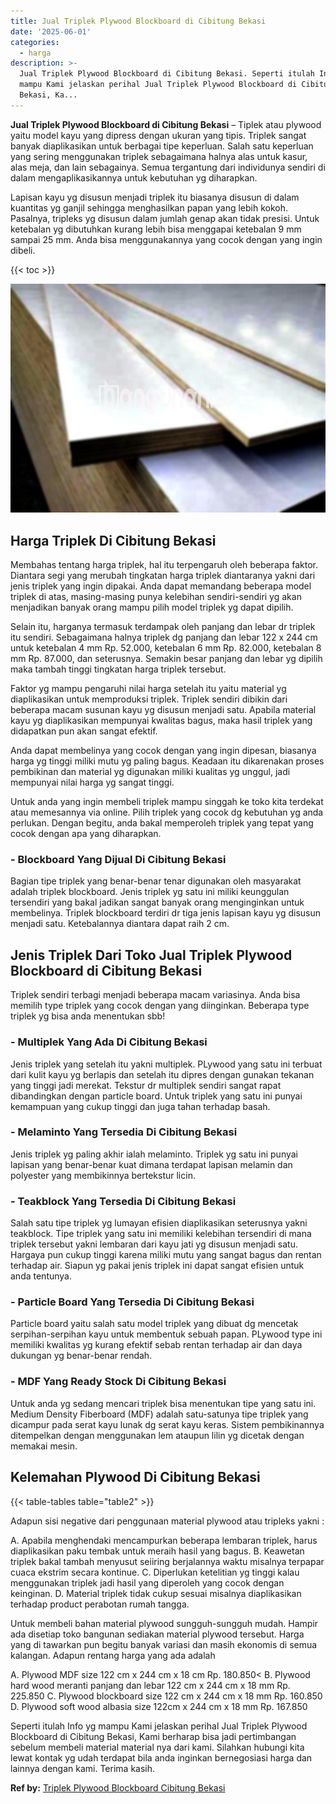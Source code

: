 ```yaml
---
title: Jual Triplek Plywood Blockboard di Cibitung Bekasi
date: '2025-06-01'
categories:
  - harga
description: >-
  Jual Triplek Plywood Blockboard di Cibitung Bekasi. Seperti itulah Info yg
  mampu Kami jelaskan perihal Jual Triplek Plywood Blockboard di Cibitung
  Bekasi, Ka...
---
```


**Jual Triplek Plywood Blockboard di Cibitung Bekasi** – Tiplek atau plywood yaitu model kayu yang dipress dengan ukuran yang tipis. Triplek sangat banyak diaplikasikan untuk berbagai tipe keperluan. Salah satu keperluan yang sering menggunakan triplek sebagaimana halnya alas untuk kasur, alas meja, dan lain sebagainya. Semua tergantung dari individunya sendiri di dalam mengaplikasikannya untuk kebutuhan yg diharapkan.

Lapisan kayu yg disusun menjadi triplek itu biasanya disusun di dalam kuantitas yg ganjil sehingga menghasilkan papan yang lebih kokoh. Pasalnya, tripleks yg disusun dalam jumlah genap akan tidak presisi. Untuk ketebalan yg dibutuhkan kurang lebih bisa menggapai ketebalan 9 mm sampai 25 mm. Anda bisa menggunakannya yang cocok dengan yang ingin dibeli.

{{< toc >}}

![Jual Triplek Plywood Blockboard di Cibitung Bekasi](/images/jual-triplek-murah-26.png)

## Harga Triplek Di Cibitung Bekasi

Membahas tentang harga triplek, hal itu terpengaruh oleh beberapa faktor. Diantara segi yang merubah tingkatan harga triplek diantaranya yakni dari jenis triplek yang ingin dipakai. Anda dapat memandang beberapa model triplek di atas, masing-masing punya kelebihan sendiri-sendiri yg akan menjadikan banyak orang mampu pilih model triplek yg dapat dipilih.

Selain itu, harganya termasuk terdampak oleh panjang dan lebar dr triplek itu sendiri. Sebagaimana halnya triplek dg panjang dan lebar 122 x 244 cm untuk ketebalan 4 mm Rp. 52.000, ketebalan 6 mm Rp. 82.000, ketebalan 8 mm Rp. 87.000, dan seterusnya. Semakin besar panjang dan lebar yg dipilih maka tambah tinggi tingkatan harga triplek tersebut.

Faktor yg mampu pengaruhi nilai harga setelah itu yaitu material yg diaplikasikan untuk memproduksi triplek. Triplek sendiri dibikin dari beberapa macam susunan kayu yg disusun menjadi satu. Apabila material kayu yg diaplikasikan mempunyai kwalitas bagus, maka hasil triplek yang didapatkan pun akan sangat efektif.

Anda dapat membelinya yang cocok dengan yang ingin dipesan, biasanya harga yg tinggi miliki mutu yg paling bagus. Keadaan itu dikarenakan proses pembikinan dan material yg digunakan miliki kualitas yg unggul, jadi mempunyai nilai harga yg sangat tinggi.

Untuk anda yang ingin membeli triplek mampu singgah ke toko kita terdekat atau memesannya via online. Pilih triplek yang cocok dg kebutuhan yg anda perlukan. Dengan begitu, anda bakal memperoleh triplek yang tepat yang cocok dengan apa yang diharapkan.

### \- Blockboard Yang Dijual Di Cibitung Bekasi

Bagian tipe triplek yang benar-benar tenar digunakan oleh masyarakat adalah triplek blockboard. Jenis triplek yg satu ini miliki keunggulan tersendiri yang bakal jadikan sangat banyak orang menginginkan untuk membelinya. Triplek blockboard terdiri dr tiga jenis lapisan kayu yg disusun menjadi satu. Ketebalannya diantara dapat raih 2 cm.

## Jenis Triplek Dari Toko Jual Triplek Plywood Blockboard di Cibitung Bekasi

Triplek sendiri terbagi menjadi beberapa macam variasinya. Anda bisa memilih type triplek yang cocok dengan yang diinginkan. Beberapa type triplek yg bisa anda menentukan sbb!

### \- Multiplek Yang Ada Di Cibitung Bekasi

Jenis triplek yang setelah itu yakni multiplek. PLywood yang satu ini terbuat dari kulit kayu yg berlapis dan setelah itu dipres dengan gunakan tekanan yang tinggi jadi merekat. Tekstur dr multiplek sendiri sangat rapat dibandingkan dengan particle board. Untuk triplek yang satu ini punyai kemampuan yang cukup tinggi dan juga tahan terhadap basah.

### \- Melaminto Yang Tersedia Di Cibitung Bekasi

Jenis triplek yg paling akhir ialah melaminto. Triplek yg satu ini punyai lapisan yang benar-benar kuat dimana terdapat lapisan melamin dan polyester yang membikinnya bertekstur licin.

### \- Teakblock Yang Tersedia Di Cibitung Bekasi

Salah satu tipe triplek yg lumayan efisien diaplikasikan seterusnya yakni teakblock. Tipe triplek yang satu ini memiliki kelebihan tersendiri di mana triplek tersebut yakni lembaran dari kayu jati yg disusun menjadi satu. Hargaya pun cukup tinggi karena miliki mutu yang sangat bagus dan rentan terhadap air. Siapun yg pakai jenis triplek ini dapat sangat efisien untuk anda tentunya.

### \- Particle Board Yang Tersedia Di Cibitung Bekasi

Particle board yaitu salah satu model triplek yang dibuat dg mencetak serpihan-serpihan kayu untuk membentuk sebuah papan. PLywood type ini memiliki kwalitas yg kurang efektif sebab rentan terhadap air dan daya dukungan yg benar-benar rendah.

### \- MDF Yang Ready Stock Di Cibitung Bekasi

Untuk anda yg sedang mencari triplek bisa menentukan tipe yang satu ini. Medium Density Fiberboard (MDF) adalah satu-satunya tipe triplek yang dicampur pada serat kayu lunak dg serat kayu keras. Sistem pembikinannya ditempelkan dengan menggunakan lem ataupun lilin yg dicetak dengan memakai mesin.

## Kelemahan Plywood Di Cibitung Bekasi

{{< table-tables table="table2" >}}

Adapun sisi negative dari penggunaan material plywood atau tripleks yakni :

A. Apabila menghendaki mencampurkan beberapa lembaran triplek, harus diaplikasikan paku tembak untuk meraih hasil yang bagus. B. Keawetan triplek bakal tambah menyusut seiiring berjalannya waktu misalnya terpapar cuaca ekstrim secara kontinue. C. Diperlukan ketelitian yg tinggi kalau menggunakan triplek jadi hasil yang diperoleh yang cocok dengan keinginan. D. Material triplek tidak cukup sesuai misalnya diaplikasikan terhadap product perabotan rumah tangga.

Untuk membeli bahan material plywood sungguh-sungguh mudah. Hampir ada disetiap toko bangunan sediakan material plywood tersebut. Harga yang di tawarkan pun begitu banyak variasi dan masih ekonomis di semua kalangan. Adapun rentang harga yang ada adalah

A. Plywood MDF size 122 cm x 244 cm x 18 cm Rp. 180.850< B. Plywood hard wood meranti panjang dan lebar 122 cm x 244 cm x 18 mm Rp. 225.850 C. Plywood blockboard size 122 cm x 244 cm x 18 mm Rp. 160.850 D. Plywood soft wood albasia size 122cm x 244 cm x 18 mm Rp. 167.850

Seperti itulah Info yg mampu Kami jelaskan perihal Jual Triplek Plywood Blockboard di Cibitung Bekasi, Kami berharap bisa jadi pertimbangan sebelum membeli material material nya dari kami. Silahkan hubungi kita lewat kontak yg udah terdapat bila anda inginkan bernegosiasi harga dan lainnya dengan kami. Terima kasih.

**Ref by:** [Triplek Plywood Blockboard Cibitung Bekasi](https://id.wikipedia.org/wiki/Triplek)
